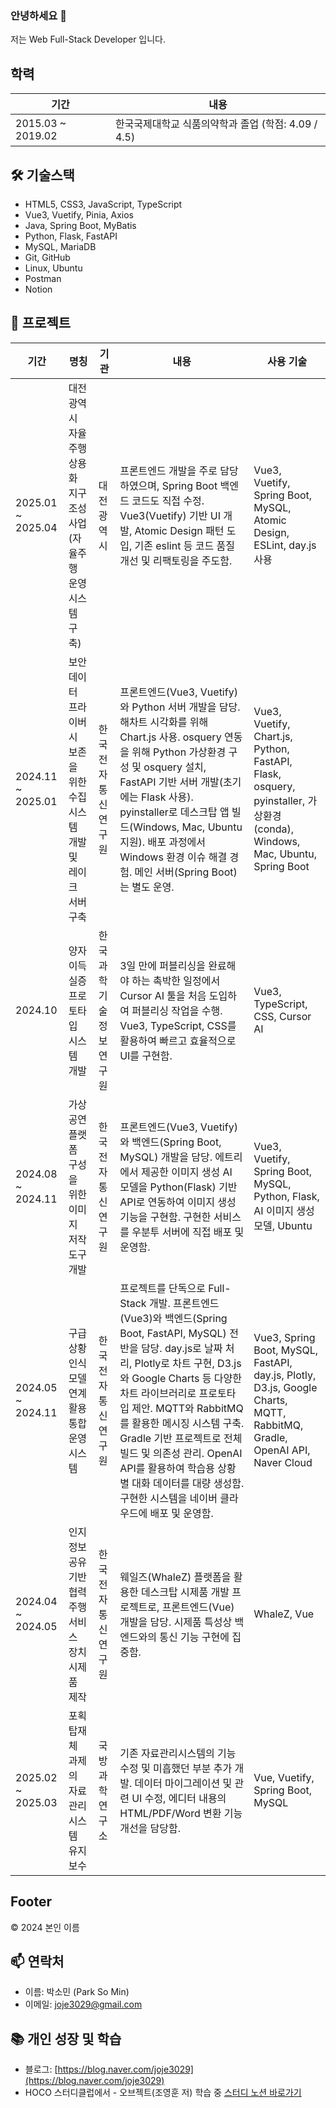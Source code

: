 ### 안녕하세요 👋

저는 Web Full-Stack Developer 입니다.

## 학력

| 기간                | 내용                                      |
|---------------------|-------------------------------------------|
| 2015.03 ~ 2019.02   | 한국국제대학교 식품의약학과 졸업 (학점: 4.09 / 4.5) |

## 🛠️ 기술스택
- HTML5, CSS3, JavaScript, TypeScript
- Vue3, Vuetify, Pinia, Axios
- Java, Spring Boot, MyBatis
- Python, Flask, FastAPI
- MySQL, MariaDB
- Git, GitHub
- Linux, Ubuntu
- Postman
- Notion

<!--## 자격증

| 기간                | 내용         |
|---------------------|--------------|
|                     |              |
-->

## 💼 프로젝트

| 기간                   | 명칭                                                        | 기관                        | 내용                                                                                                         | 사용 기술                           |
|------------------------|------------------------------------------------------------|-----------------------------|------------------------------------------------------------------------------------------------------------|-------------------------------------|
| 2025.01 ~ 2025.04      | 대전 광역시 자율주행 상용화 지구 조성 사업 (자율주행 운영 시스템 구축) | 대전광역시                  | 프론트엔드 개발을 주로 담당하였으며, Spring Boot 백엔드 코드도 직접 수정. Vue3(Vuetify) 기반 UI 개발, Atomic Design 패턴 도입, 기존 eslint 등 코드 품질 개선 및 리팩토링을 주도함. | Vue3, Vuetify, Spring Boot, MySQL, Atomic Design, ESLint, day.js 사용 |
| 2024.11 ~ 2025.01      | 보안데이터 프라이버시 보존을 위한 수집 시스템 개발 및 레이크 서버 구축 | 한국전자통신연구원          | 프론트엔드(Vue3, Vuetify)와 Python 서버 개발을 담당. 해차트 시각화를 위해 Chart.js 사용. osquery 연동을 위해 Python 가상환경 구성 및 osquery 설치, FastAPI 기반 서버 개발(초기에는 Flask 사용). pyinstaller로 데스크탑 앱 빌드(Windows, Mac, Ubuntu 지원). 배포 과정에서 Windows 환경 이슈 해결 경험. 메인 서버(Spring Boot)는 별도 운영. | Vue3, Vuetify, Chart.js, Python, FastAPI, Flask, osquery, pyinstaller, 가상환경(conda), Windows, Mac, Ubuntu, Spring Boot |
| 2024.10                | 양자이득 실증 프로토타입 시스템 개발                        | 한국과학기술정보연구원      | 3일 만에 퍼블리싱을 완료해야 하는 촉박한 일정에서 Cursor AI 툴을 처음 도입하여 퍼블리싱 작업을 수행. Vue3, TypeScript, CSS를 활용하여 빠르고 효율적으로 UI를 구현함. | Vue3, TypeScript, CSS, Cursor AI |
| 2024.08 ~ 2024.11      | 가상공연 플랫폼 구성을 위한 이미지 저작 도구 개발           | 한국전자통신연구원          | 프론트엔드(Vue3, Vuetify)와 백엔드(Spring Boot, MySQL) 개발을 담당. 에트리에서 제공한 이미지 생성 AI 모델을 Python(Flask) 기반 API로 연동하여 이미지 생성 기능을 구현함. 구현한 서비스를 우분투 서버에 직접 배포 및 운영함. | Vue3, Vuetify, Spring Boot, MySQL, Python, Flask, AI 이미지 생성 모델, Ubuntu |
| 2024.05 ~ 2024.11      | 구급 상황인식 모델 연계 활용 통합 운영 시스템               | 한국전자통신연구원          | 프로젝트를 단독으로 Full-Stack 개발. 프론트엔드(Vue3)와 백엔드(Spring Boot, FastAPI, MySQL) 전반을 담당. day.js로 날짜 처리, Plotly로 차트 구현, D3.js와 Google Charts 등 다양한 차트 라이브러리로 프로토타입 제안. MQTT와 RabbitMQ를 활용한 메시징 시스템 구축. Gradle 기반 프로젝트로 전체 빌드 및 의존성 관리. OpenAI API를 활용하여 학습용 상황별 대화 데이터를 대량 생성함. 구현한 시스템을 네이버 클라우드에 배포 및 운영함. | Vue3, Spring Boot, MySQL, FastAPI, day.js, Plotly, D3.js, Google Charts, MQTT, RabbitMQ, Gradle, OpenAI API, Naver Cloud |
| 2024.04 ~ 2024.05      | 인지정보 공유기반 협력주행 서비스 장치 시제품 제작          | 한국전자통신연구원          | 웨일즈(WhaleZ) 플랫폼을 활용한 데스크탑 시제품 개발 프로젝트로, 프론트엔드(Vue) 개발을 담당. 시제품 특성상 백엔드와의 통신 기능 구현에 집중함. | WhaleZ, Vue |
| 2025.02 ~ 2025.03      | 포획 탑재체 과제의 자료관리시스템 유지보수                 | 국방과학연구소              | 기존 자료관리시스템의 기능 수정 및 미흡했던 부분 추가 개발. 데이터 마이그레이션 및 관련 UI 수정, 에디터 내용의 HTML/PDF/Word 변환 기능 개선을 담당함. | Vue, Vuetify, Spring Boot, MySQL |

<!--## Popular repositories

1. 
2. -->

## Footer

© 2024 본인 이름

## 📫 연락처
- 이름: 박소민 (Park So Min)
- 이메일: joje3029@gmail.com

## 📚 개인 성장 및 학습

- 블로그: [https://blog.naver.com/joje3029](https://blog.naver.com/joje3029)
- HOCO 스터디클럽에서 - 오브젝트(조영훈 저) 학습 중
  [스터디 노션 바로가기](https://gossamer-sort-f18.notion.site/1bfccd6c8cc58147b551d5d43e008c78)
